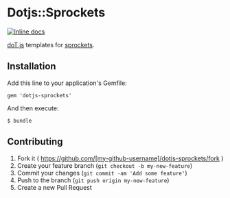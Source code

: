 # Dotjs::Sprockets

[![Inline docs](http://inch-ci.org/github/roperzh/dotjs_sprockets.png?branch=master)](http://inch-ci.org/github/roperzh/dotjs_sprockets)

[doT.js](https://github.com/olado/doT) templates for [sprockets](https://github.com/sstephenson/sprockets).

## Installation

Add this line to your application's Gemfile:

    gem 'dotjs-sprockets'

And then execute:

    $ bundle

## Contributing

1. Fork it ( https://github.com/[my-github-username]/dotjs-sprockets/fork )
2. Create your feature branch (`git checkout -b my-new-feature`)
3. Commit your changes (`git commit -am 'Add some feature'`)
4. Push to the branch (`git push origin my-new-feature`)
5. Create a new Pull Request
